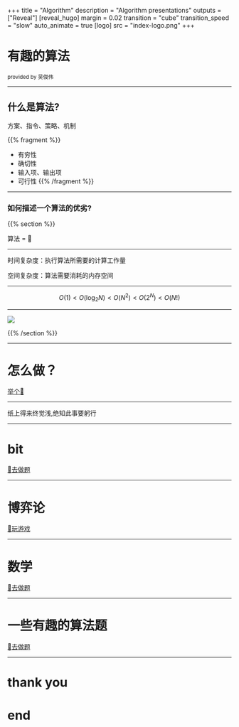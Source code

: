 +++
title = "Algorithm"
description = "Algorithm presentations"
outputs = ["Reveal"]
[reveal_hugo]
margin = 0.02
transition = "cube"
transition_speed = "slow"
auto_animate = true
[logo]
src = "index-logo.png"
+++

# 有趣的算法

<small> provided by 吴俊伟 </small>

---
## 什么是算法?

方案、指令、策略、机制

{{% fragment %}}
- 有穷性
- 确切性
- 输入项、输出项
- 可行性 
{{% /fragment %}}
  
---

### 如何描述一个算法的优劣?

{{% section %}}

算法 = 🐴

---

时间复杂度：执行算法所需要的计算工作量

空间复杂度：算法需要消耗的内存空间

---

$$
O(1)<O(\log_2{N})<O(N^2)<O(2^N)<O(N!)
$$

---

![](/images/sort.png)

{{% /section %}}

---

# 怎么做？

[举个🌰](/example)

---

纸上得来终觉浅,绝知此事要躬行

---

# bit

[💪去做题](/bit)

---

# 博弈论

[💪玩游戏](/game)

---

# 数学

[💪去做题](/math)

---

# 一些有趣的算法题

[💪去做题](/others)

---

<h1 class="fragment fade-out" data-autoslide="1000">thank you</h1>
<h1 class="fragment fade-up" >end</h1>